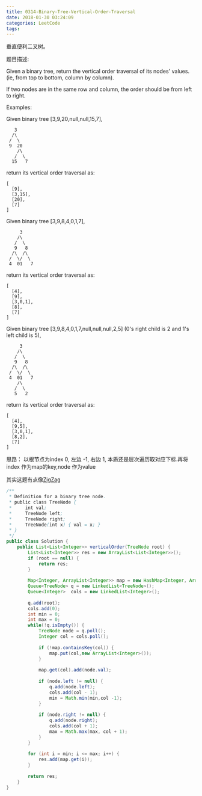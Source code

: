 ```yaml
---
title: 0314-Binary-Tree-Vertical-Order-Traversal
date: 2018-01-30 03:24:09
categories: LeetCode
tags:
---
```


垂直便利二叉树。

题目描述:

Given a binary tree, return the vertical order traversal of its nodes' values. (ie, from top to bottom, column by column).

If two nodes are in the same row and column, the order should be from left to right.

Examples:

Given binary tree [3,9,20,null,null,15,7],
```text
   3
  /\
 /  \
 9  20
    /\
   /  \
  15   7
```
return its vertical order traversal as:
```text
[
  [9],
  [3,15],
  [20],
  [7]
]
```
Given binary tree [3,9,8,4,0,1,7],
```text
     3
    /\
   /  \
   9   8
  /\  /\
 /  \/  \
 4  01   7
```
return its vertical order traversal as:
```text
[
  [4],
  [9],
  [3,0,1],
  [8],
  [7]
]
```
Given binary tree [3,9,8,4,0,1,7,null,null,null,2,5]  (0's right child is 2 and 1's left child is 5),
```text  
     3
    /\
   /  \
   9   8
  /\  /\
 /  \/  \
 4  01   7
    /\
   /  \
   5   2
```
return its vertical order traversal as:
```text
[
  [4],
  [9,5],
  [3,0,1],
  [8,2],
  [7]
]
```

思路： 以根节点为index 0, 左边 -1, 右边 1, 本质还是层次遍历取对应下标.再将 index 作为map的key,node 作为value

其实这题有点像[ZigZag](http://www.wayne.ink/2017/12/30/LeetCode/0006-ZigZag-Conversion/)

```java
/**
 * Definition for a binary tree node.
 * public class TreeNode {
 *     int val;
 *     TreeNode left;
 *     TreeNode right;
 *     TreeNode(int x) { val = x; }
 * }
 */
public class Solution {
    public List<List<Integer>> verticalOrder(TreeNode root) {
        List<List<Integer>> res = new ArrayList<List<Integer>>();
        if (root == null) {
            return res;
        }
        
        Map<Integer, ArrayList<Integer>> map = new HashMap<Integer, ArrayList<Integer>>();
        Queue<TreeNode> q = new LinkedList<TreeNode>();
        Queue<Integer>  cols = new LinkedList<Integer>();
        
        q.add(root);
        cols.add(0);
        int min = 0;
        int max = 0;
        while(!q.isEmpty()) {
            TreeNode node = q.poll();
            Integer col = cols.poll();
            
            if (!map.containsKey(col)) {
                map.put(col,new ArrayList<Integer>());
            }
            
            map.get(col).add(node.val);
            
            if (node.left != null) {
                q.add(node.left);
                cols.add(col - 1);
                min = Math.min(min,col -1);
            }
            
            if (node.right != null) {
                q.add(node.right);
                cols.add(col + 1);
                max = Math.max(max, col + 1);
            }
        }
        
        for (int i = min; i <= max; i++) {          
            res.add(map.get(i));
        }
        
        return res;
    }
}
```
